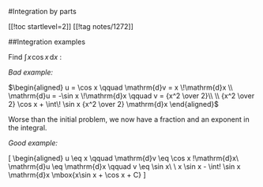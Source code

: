#Integration by parts

[[!toc startlevel=2]]
[[!tag notes/1272]]

##Integration examples

Find $\int \! x \! \cos x \, \mathrm{d} x$ :

*Bad example:*

$\begin{aligned}
u = \cos x \qquad                           \mathrm{d}v = x \!\mathrm{d}x \\
\mathrm{d}u = -\sin x \!\mathrm{d}x \qquad  v = {x^2 \over 2}\\
\\
{x^2 \over 2} \cos x + \int\! \sin x {x^2 \over 2} \mathrm{d}x
\end{aligned}$

Worse than the initial problem, we now have a fraction and an exponent
in the integral.

*Good example:*

\[
\begin{aligned}
u \eq x \qquad \mathrm{d}v \eq \cos x \!\mathrm{d}x\\
\mathrm{d}u \eq \mathrm{d}x \qquad v \eq \sin x\\
\\
x \sin x - \int\! \sin x \mathrm{d}x
\mbox{x\sin x + \cos x + C}
\]
